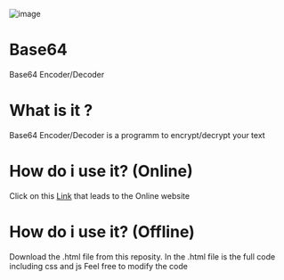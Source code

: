 ![image](https://github.com/user-attachments/assets/7cd1bb1a-996c-4579-be85-c53042859cad)

# Base64
Base64 Encoder/Decoder


# What is it ?
Base64 Encoder/Decoder is a programm to encrypt/decrypt your text

# How do i use it? (Online)
Click on this [Link](https://encrypt-base64.netlify.app/) that leads to the Online website

# How do i use it? (Offline)
Download the .html file from this reposity. In the .html file is the full code including css and js
Feel free to modify the code

